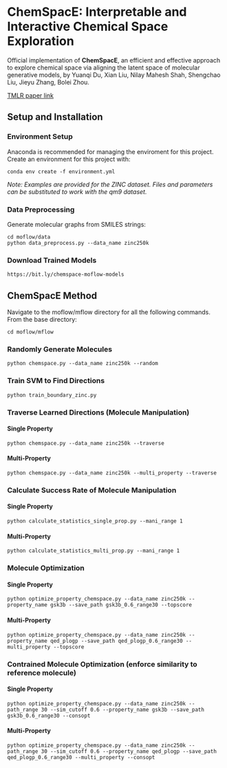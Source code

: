 # ChemSpacE: Interpretable and Interactive Chemical Space Exploration

Official implementation of **ChemSpacE**, an efficient and effective approach to explore chemical space via aligning the latent space of molecular generative models, by Yuanqi Du, Xian Liu, Nilay Mahesh Shah, Shengchao Liu, Jieyu Zhang, Bolei Zhou.

[TMLR paper link](https://openreview.net/forum?id=C1Xl8dYCBn)

## Setup and Installation

### Environment Setup
Anaconda is recommended for managing the enviroment for this project. 
Create an environment for this project with:
```
conda env create -f environment.yml
```

*Note: Examples are provided for the ZINC dataset. Files and parameters can be substituted to work with the qm9 dataset.* 

### Data Preprocessing

Generate molecular graphs from SMILES strings:
```
cd moflow/data
python data_preprocess.py --data_name zinc250k
```

### Download Trained Models
```
https://bit.ly/chemspace-moflow-models
```

## ChemSpacE Method

Navigate to the moflow/mflow directory for all the following commands. From the base directory:
```
cd moflow/mflow
```

### Randomly Generate Molecules 
```
python chemspace.py --data_name zinc250k --random
```

### Train SVM to Find Directions
```
python train_boundary_zinc.py
```

### Traverse Learned Directions (Molecule Manipulation)
#### Single Property
```
python chemspace.py --data_name zinc250k --traverse
```
#### Multi-Property
```
python chemspace.py --data_name zinc250k --multi_property --traverse
```

### Calculate Success Rate of Molecule Manipulation
#### Single Property
```
python calculate_statistics_single_prop.py --mani_range 1
```
#### Multi-Property
```
python calculate_statistics_multi_prop.py --mani_range 1
```

### Molecule Optimization
#### Single Property
```
python optimize_property_chemspace.py --data_name zinc250k --property_name gsk3b --save_path gsk3b_0.6_range30 --topscore
```
#### Multi-Property
```
python optimize_property_chemspace.py --data_name zinc250k --property_name qed_plogp --save_path qed_plogp_0.6_range30 --multi_property --topscore
```

### Contrained Molecule Optimization (enforce similarity to reference molecule)
#### Single Property
```
python optimize_property_chemspace.py --data_name zinc250k --path_range 30 --sim_cutoff 0.6 --property_name gsk3b --save_path gsk3b_0.6_range30 --consopt
```
#### Multi-Property
```
python optimize_property_chemspace.py --data_name zinc250k --path_range 30 --sim_cutoff 0.6 --property_name qed_plogp --save_path qed_plogp_0.6_range30 --multi_property --consopt
```
